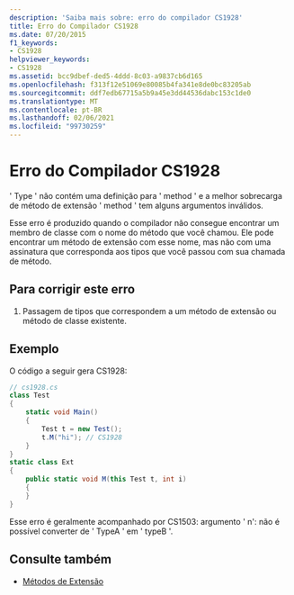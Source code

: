 ```yaml
---
description: 'Saiba mais sobre: erro do compilador CS1928'
title: Erro do Compilador CS1928
ms.date: 07/20/2015
f1_keywords:
- CS1928
helpviewer_keywords:
- CS1928
ms.assetid: bcc9dbef-ded5-4ddd-8c03-a9837cb6d165
ms.openlocfilehash: f313f12e51069e80085b4fa341e8de0bc83205ab
ms.sourcegitcommit: ddf7edb67715a5b9a45e3dd44536dabc153c1de0
ms.translationtype: MT
ms.contentlocale: pt-BR
ms.lasthandoff: 02/06/2021
ms.locfileid: "99730259"
---
```

# <a name="compiler-error-cs1928"></a>Erro do Compilador CS1928

' Type ' não contém uma definição para ' method ' e a melhor sobrecarga de método de extensão ' method ' tem alguns argumentos inválidos.  
  
 Esse erro é produzido quando o compilador não consegue encontrar um membro de classe com o nome do método que você chamou. Ele pode encontrar um método de extensão com esse nome, mas não com uma assinatura que corresponda aos tipos que você passou com sua chamada de método.  
  
## <a name="to-correct-this-error"></a>Para corrigir este erro  
  
1. Passagem de tipos que correspondem a um método de extensão ou método de classe existente.  
  
## <a name="example"></a>Exemplo  

 O código a seguir gera CS1928:  
  
```csharp  
// cs1928.cs  
class Test  
{  
    static void Main()  
    {  
        Test t = new Test();  
        t.M("hi"); // CS1928  
    }  
}  
static class Ext  
{  
    public static void M(this Test t, int i)  
    {  
    }  
}  
```  
  
 Esse erro é geralmente acompanhado por CS1503: argumento ' n': não é possível converter de ' TypeA ' em ' typeB '.  
  
## <a name="see-also"></a>Consulte também

- [Métodos de Extensão](../programming-guide/classes-and-structs/extension-methods.md)
